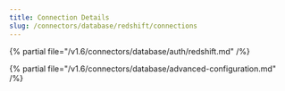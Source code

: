 ```yaml
---
title: Connection Details
slug: /connectors/database/redshift/connections
---
```


{% partial file="/v1.6/connectors/database/auth/redshift.md" /%}

{% partial file="/v1.6/connectors/database/advanced-configuration.md" /%}

